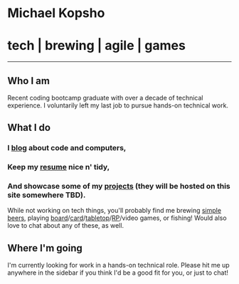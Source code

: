 # Michael Kopsho
# tech | brewing | agile | games

* * *

## Who I am
Recent coding bootcamp graduate with over a decade of technical experience. I voluntarily left my last job to pursue hands-on technical work. 

## What I do
### I [blog](./blog/blog-home.html) about code and computers, 
### Keep my [resume](./resume.html) nice n' tidy, 
### And showcase some of my [projects](https://github.com/mkopsho) (they will be hosted on this site somewhere TBD).

While not working on tech things, you'll probably find me brewing [simple beers](https://www.homebrewersassociation.org/how-to-brew/keeping-it-simple-with-smash-brewing/), playing [board](https://boardgamegeek.com/boardgame/167791/terraforming-mars)/[card](https://boardgamegeek.com/boardgame/92415/skull)/[tabletop](https://boardgamegeek.com/boardgame/55690/kingdom-death-monster)/[RP](https://www.mothershiprpg.com/)/video games, or fishing! Would also love to chat about any of these, as well.

## Where I'm going
I'm currently looking for work in a hands-on technical role. Please hit me up anywhere in the sidebar if you think I'd be a good fit for you, or just to chat!
